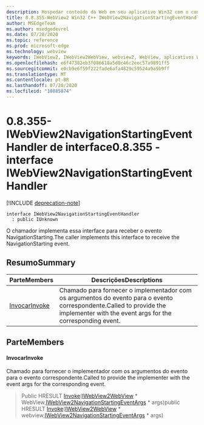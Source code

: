 ```yaml
---
description: Hospedar conteúdo da Web em seu aplicativo Win32 com o controle WebView2 do Microsoft Edge
title: 0.8.355-WebView2 Win32 C++ IWebView2NavigationStartingEventHandler
author: MSEdgeTeam
ms.author: msedgedevrel
ms.date: 07/20/2020
ms.topic: reference
ms.prod: microsoft-edge
ms.technology: webview
keywords: IWebView2, IWebView2WebView, webview2, WebView, aplicativos Win32, Win32, Edge
ms.openlocfilehash: e6f47382eb3f086618a5d0c46c2eec57a9891ff5
ms.sourcegitcommit: e0cb9e6f59f222fade6afa4829c59524a9a9b9ff
ms.translationtype: MT
ms.contentlocale: pt-BR
ms.lasthandoff: 07/20/2020
ms.locfileid: "10885874"
---
```

# <span data-ttu-id="61ac6-104">0.8.355-IWebView2NavigationStartingEventHandler de interface</span><span class="sxs-lookup"><span data-stu-id="61ac6-104">0.8.355 - interface IWebView2NavigationStartingEventHandler</span></span> 

[!INCLUDE [deprecation-note](../../includes/deprecation-note.md)]

```
interface IWebView2NavigationStartingEventHandler
  : public IUnknown
```

<span data-ttu-id="61ac6-105">O chamador implementa essa interface para receber o evento NavigationStarting.</span><span class="sxs-lookup"><span data-stu-id="61ac6-105">The caller implements this interface to receive the NavigationStarting event.</span></span>

## <span data-ttu-id="61ac6-106">Resumo</span><span class="sxs-lookup"><span data-stu-id="61ac6-106">Summary</span></span>

 <span data-ttu-id="61ac6-107">Parte</span><span class="sxs-lookup"><span data-stu-id="61ac6-107">Members</span></span>                        | <span data-ttu-id="61ac6-108">Descrições</span><span class="sxs-lookup"><span data-stu-id="61ac6-108">Descriptions</span></span>
--------------------------------|---------------------------------------------
[<span data-ttu-id="61ac6-109">Invocar</span><span class="sxs-lookup"><span data-stu-id="61ac6-109">Invoke</span></span>](#invoke) | <span data-ttu-id="61ac6-110">Chamado para fornecer o implementador com os argumentos do evento para o evento correspondente.</span><span class="sxs-lookup"><span data-stu-id="61ac6-110">Called to provide the implementer with the event args for the corresponding event.</span></span>

## <span data-ttu-id="61ac6-111">Parte</span><span class="sxs-lookup"><span data-stu-id="61ac6-111">Members</span></span>

#### <span data-ttu-id="61ac6-112">Invocar</span><span class="sxs-lookup"><span data-stu-id="61ac6-112">Invoke</span></span> 

<span data-ttu-id="61ac6-113">Chamado para fornecer o implementador com os argumentos do evento para o evento correspondente.</span><span class="sxs-lookup"><span data-stu-id="61ac6-113">Called to provide the implementer with the event args for the corresponding event.</span></span>

> <span data-ttu-id="61ac6-114">Public HRESULT [Invoke](#invoke)([IWebView2WebView](IWebView2WebView.md) \* WebView,[IWebView2NavigationStartingEventArgs](IWebView2NavigationStartingEventArgs.md) \* args)</span><span class="sxs-lookup"><span data-stu-id="61ac6-114">public HRESULT [Invoke](#invoke)([IWebView2WebView](IWebView2WebView.md) \* webview,[IWebView2NavigationStartingEventArgs](IWebView2NavigationStartingEventArgs.md) \* args)</span></span>

